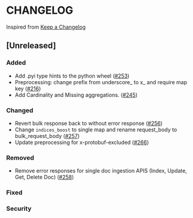 # CHANGELOG

Inspired from [Keep a Changelog](https://keepachangelog.com/en/1.0.0/)

## [Unreleased]
### Added
- Add .pyi type hints to the python wheel ([#253](https://github.com/opensearch-project/opensearch-protobufs/pull/253))
- Preprocessing: change prefix from underscore_ to x_ and require map key ([#216](https://github.com/opensearch-project/opensearch-protobufs/pull/216))
- Add Cardinality and Missing aggregations. ([#245](https://github.com/opensearch-project/opensearch-protobufs/pull/245))

### Changed
- Revert bulk response back to without error response ([#256](https://github.com/opensearch-project/opensearch-protobufs/pull/256))
- Change `indices_boost` to single map and rename request_body to bulk_request_body ([#257](https://github.com/opensearch-project/opensearch-protobufs/pull/257))
- Update preprocessing for x-protobuf-excluded ([#266](https://github.com/opensearch-project/opensearch-protobufs/pull/266))

### Removed
- Remove error responses for single doc ingestion APIS (Index, Update, Get, Delete Doc) ([#258](https://github.com/opensearch-project/opensearch-protobufs/pull/258))

### Fixed

### Security
